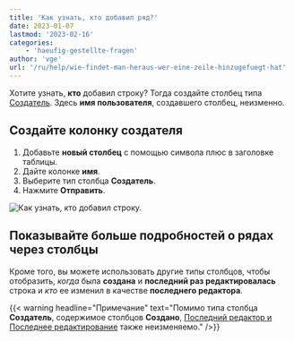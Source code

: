 ```yaml
---
title: 'Как узнать, кто добавил ряд?'
date: 2023-01-07
lastmod: '2023-02-16'
categories:
    - 'haeufig-gestellte-fragen'
author: 'vge'
url: '/ru/help/wie-findet-man-heraus-wer-eine-zeile-hinzugefuegt-hat'
---
```


Хотите узнать, **кто** добавил строку? Тогда создайте столбец типа [Создатель](https://seatable.io/ru/docs/datum-dauer-und-personen/die-spalten-ersteller-und-erstellt/). Здесь **имя пользователя**, создавшего столбец, неизменно.

## Создайте колонку создателя

1. Добавьте **новый столбец** с помощью символа плюс в заголовке таблицы.
2. Дайте колонке **имя**.
3. Выберите тип столбца **Создатель**.
4. Нажмите **Отправить**.

![Как узнать, кто добавил строку.](https://seatable.io/wp-content/uploads/2022/11/Wie-findet-man-heraus-wer-eine-Zeile-hinzugefuegt-hat-1.png)

## Показывайте больше подробностей о рядах через столбцы

Кроме того, вы можете использовать другие типы столбцов, чтобы отобразить, _когда_ была **создана** и **последний раз редактировалась** строка и _кто_ ее изменил в качестве **последнего редактора**.

{{< warning headline="Примечание" text="Помимо типа столбца **Создатель**, содержимое столбцов **Создано**, [Последний редактор и Последнее редактирование](https://seatable.io/ru/docs/datum-dauer-und-personen/die-spalten-letzter-bearbeiter-und-zuletzt-bearbeitet/) также неизменяемо." />}}
